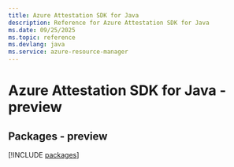 ```yaml
---
title: Azure Attestation SDK for Java
description: Reference for Azure Attestation SDK for Java
ms.date: 09/25/2025
ms.topic: reference
ms.devlang: java
ms.service: azure-resource-manager
---
```

# Azure Attestation SDK for Java - preview
## Packages - preview
[!INCLUDE [packages](attestation-index.md)]